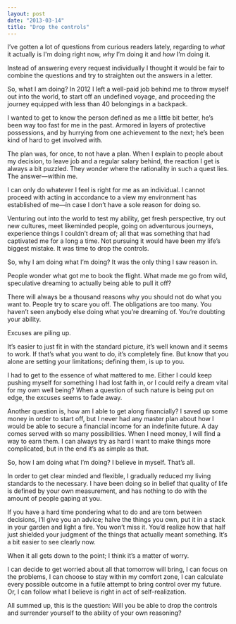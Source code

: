 ```yaml
---
layout: post
date: "2013-03-14"
title: "Drop the controls"
---
```


I’ve gotten a lot of questions from curious readers lately, regarding to *what* it actually is I'm doing right now, *why* I’m doing it and *how* I’m doing it.

Instead of answering every request individually I thought it would be fair to combine the questions and try to straighten out the answers in a letter.

So, what I am doing? In 2012 I left a well-paid job behind me to throw myself out into the world, to start off an undefined voyage, and proceeding the journey equipped with less than 40 belongings in a backpack.

I wanted to get to know the person defined as me a little bit better, he’s been way too fast for me in the past. Armored in layers of protective possessions, and by hurrying from one achievement to the next; he’s been kind of hard to get involved with.

The plan was, for once, to not have a plan. When I explain to people about my decision, to leave job and a regular salary behind, the reaction I get is always a bit puzzled. They wonder where the rationality in such a quest lies. The answer—within me.

I can only do whatever I feel is right for me as an individual. I cannot proceed with acting in accordance to a view my environment has established of me—in case I don’t have a sole reason for doing so.

Venturing out into the world to test my ability, get fresh perspective, try out new cultures, meet likeminded people, going on adventurous journeys, experience things I couldn’t dream of; all that was something that had captivated me for a long a time. Not pursuing it would have been my life’s biggest mistake. It was time to drop the controls.

So, why I am doing what I’m doing? It was the only thing I saw reason in.

People wonder what got me to book the flight. What made me go from wild, speculative dreaming to actually being able to pull it off?

There will always be a thousand reasons why you should not do what you want to. People try to scare you off. The obligations are too many. You haven’t seen anybody else doing what you’re dreaming of. You’re doubting your ability.

Excuses are piling up.

It’s easier to just fit in with the standard picture, it’s well known and it seems to work. If that’s what you want to do, it’s completely fine. But know that you alone are setting your limitations; defining them, is up to you.

I had to get to the essence of what mattered to me. Either I could keep pushing myself for something I had lost faith in, or I could reify a dream vital for my own well being? When a question of such nature is being put on edge, the excuses seems to fade away.

Another question is, how am I able to get along financially? I saved up some money in order to start off, but I never had any master plan about how I would be able to secure a financial income for an indefinite future. A day comes served with so many possibilities. When I need money, I will find a way to earn them. I can always try as hard I want to make things more complicated, but in the end it’s as simple as that.

So, how I am doing what I’m doing? I believe in myself. That’s all.

In order to get clear minded and flexible, I gradually reduced my living standards to the necessary. I have been doing so in belief that quality of life is defined by your own measurement, and has nothing to do with the amount of people gaping at you.

If you have a hard time pondering what to do and are torn between decisions, I’ll give you an advice; halve the things you own, put it in a stack in your garden and light a fire. You won’t miss it. You’d realize how that half just shielded your judgment of the things that actually meant something. It’s a bit easier to see clearly now.

When it all gets down to the point; I think it’s a matter of worry.

I can decide to get worried about all that tomorrow will bring, I can focus on the problems, I can choose to stay within my comfort zone, I can calculate every possible outcome in a futile attempt to bring control over my future. Or, I can follow what I believe is right in act of self-realization.

All summed up, this is the question: Will you be able to drop the controls and surrender yourself to the ability of your own reasoning?
